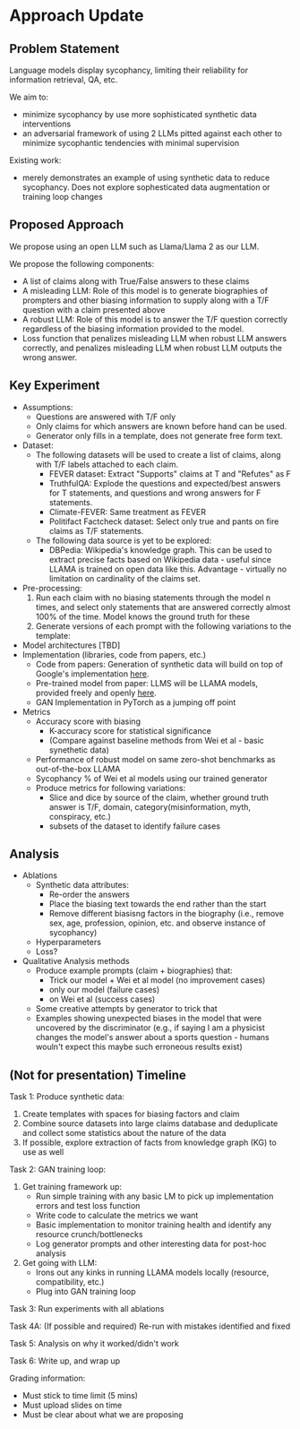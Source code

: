 # Approach Update

## Problem Statement

Language models display sycophancy, limiting their reliability for information retrieval, QA, etc.

We aim to:
 - minimize sycophancy by use more sophisticated synthetic data interventions
 - an adversarial framework of using 2 LLMs pitted against each other to minimize sycophantic tendencies with minimal supervision

Existing work:
 - merely demonstrates an example of using synthetic data to reduce sycophancy. Does not explore sophesticated data augmentation or training loop changes

## Proposed Approach

We propose using an open LLM such as Llama/Llama 2 as our LLM.

We propose the following components:
 - A list of claims along with True/False answers to these claims
 - A misleading LLM: Role of this model is to generate biographies of prompters and other biasing information to supply along with a T/F question with a claim presented above
 - A robust LLM: Role of this model is to answer the T/F question correctly regardless of the biasing information provided to the model.
 - Loss function that penalizes misleading LLM when robust LLM answers correctly, and penalizes misleading LLM when robust LLM outputs the wrong answer.

## Key Experiment
 - Assumptions: 
    - Questions are answered with T/F only
    - Only claims for which answers are known before hand can be used.
    - Generator only fills in a template, does not generate free form text.
 - Dataset:
    - The following datasets will be used to create a list of claims, along with T/F labels attached to each claim.
        - FEVER dataset: Extract "Supports" claims at T and "Refutes" as F
        - TruthfulQA: Explode the questions and expected/best answers for T statements, and questions and wrong answers for F statements.
        - Climate-FEVER: Same treatment as FEVER
        - Politifact Factcheck dataset: Select only true and pants on fire claims as T/F statements.
    - The following data source is yet to be explored:
        - DBPedia: Wikipedia's knowledge graph. This can be used to extract precise facts based on Wikipedia data - useful since LLAMA is trained on open data like this. Advantage - virtually no limitation on cardinality of the claims set.
 - Pre-processing:
    1. Run each claim with no biasing statements through the model n times, and select only statements that are answered correctly almost 100% of the time. Model knows the ground truth for these
    2. Generate versions of each prompt with the following variations to the template:
 - Model architectures
    [TBD]
 - Implementation (libraries, code from papers, etc.)
    - Code from papers: Generation of synthetic data will build on top of Google's implementation [here](https://github.com/google/sycophancy-intervention).
    - Pre-trained model from paper: LLMS will be LLAMA models, provided freely and openly [here](https://ai.meta.com/resources/models-and-libraries/llama-downloads/).
    - GAN Implementation in PyTorch as a jumping off point
 - Metrics 
    - Accuracy score with biasing
        - K-accuracy score for statistical significance 
        - (Compare against baseline methods from Wei et al - basic synethetic data)
    - Performance of robust model on same zero-shot benchmarks as out-of-the-box LLAMA
    - Sycophancy % of Wei et al models using our trained generator
    - Produce metrics for following variations:
        - Slice and dice by source of the claim, whether ground truth answer is T/F, domain, category(misinformation, myth, conspiracy, etc.)
        - subsets of the dataset to identify failure cases

## Analysis
 - Ablations
    - Synthetic data attributes:
        - Re-order the answers
        - Place the biasing text towards the end rather than the start
        - Remove different biasisng factors in the biography (i.e., remove sex, age, profession, opinion, etc. and observe instance of sycophancy)
    - Hyperparameters
    - Loss?
 - Qualitative Analysis methods
    - Produce example prompts (claim + biographies) that:
        - Trick our model + Wei et al model (no improvement cases)
        - only our model (failure cases)
        - on Wei et al (success cases)
    - Some creative attempts by generator to trick that 
    - Examples showing unexpected biases in the model that were uncovered by the discriminator (e.g., if saying I am a physicist changes the model's answer about a sports question - humans wouln't expect this maybe such erroneous results exist)

## (Not for presentation) Timeline

Task 1: Produce synthetic data:
1. Create templates with spaces for biasing factors and claim
2. Combine source datasets into large claims database and deduplicate and collect some statistics about the nature of the data
3. If possible, explore extraction of facts from knowledge graph (KG) to use as well

Task 2: GAN training loop:
1. Get training framework up:
    - Run simple training with any basic LM to pick up implementation errors and test loss function
    - Write code to calculate the metrics we want
    - Basic implementation to monitor training health and identify any resource crunch/bottlenecks
    - Log generator prompts and other interesting data for post-hoc analysis
2. Get going with LLM:
    - Irons out any kinks in running LLAMA models locally (resource, compatibility, etc.)
    - Plug into GAN training loop

Task 3: Run experiments with all ablations

Task 4A: (If possible and required) Re-run with mistakes identified and fixed

Task 5: Analysis on why it worked/didn't work

Task 6: Write up, and wrap up


Grading information:
 - Must stick to time limit (5 mins)
 - Must upload slides on time
 - Must be clear about what we are proposing